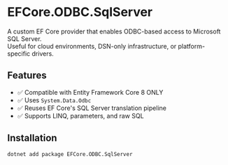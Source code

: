 # EFCore.ODBC.SqlServer

A custom EF Core provider that enables ODBC-based access to Microsoft SQL Server.  
Useful for cloud environments, DSN-only infrastructure, or platform-specific drivers.

## Features

- ✅ Compatible with Entity Framework Core 8 ONLY
- ✅ Uses `System.Data.Odbc`
- ✅ Reuses EF Core's SQL Server translation pipeline
- ✅ Supports LINQ, parameters, and raw SQL

## Installation

```bash
dotnet add package EFCore.ODBC.SqlServer
